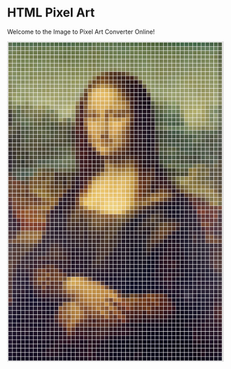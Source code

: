 # HTML Pixel Art
Welcome to the Image to Pixel Art Converter Online!

![alt text](https://github.com/siril-teja/Picxel/blob/main/example.png?raw=true)
